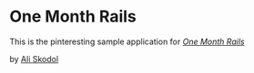 # One Month Rails

This is the pinteresting sample application for 
[*One Month Rails*](http://onemonthrails.com)

by [Ali Skodol](http://aliskodol.com)